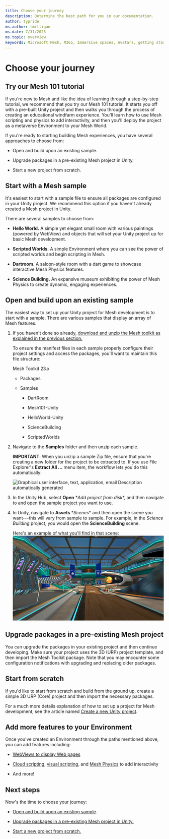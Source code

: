 ```yaml
---
title: Choose your journey
description: Determine the best path for you in our documentation.
author: typride
ms.author: tmilligan
ms.date: 7/31/2023
ms.topic: overview
keywords: Microsoft Mesh, M365, Immersive spaces, Avatars, getting started, documentation, features
---
```


# Choose your journey

## Try our Mesh 101 tutorial

If you're new to Mesh and like the idea of learning through a step-by-step tutorial, we recommend that you try our Mesh 101 tutorial. It starts you off with a pre-built Unity project and then walks you through the process of creating an educational windfarm experience. You'll learn how to use Mesh scripting and physics to add interactivity, and then you'll deploy the project as a metaverse Environment to your Mesh World.

If you're ready to starting building Mesh experiences, you have several approaches to choose from:

- Open and build upon an existing sample.

- Upgrade packages in a pre-existing Mesh project in Unity.

- Start a new project from scratch.

## Start with a Mesh sample

It's easiest to start with a sample file to ensure all packages are configured in your Unity project. We recommend this option if you haven't already created a Mesh project in Unity. 

There are several samples to choose from:

- **Hello World.** A simple yet elegant small room with various
paintings (powered by WebView) and objects that will set your Unity
project up for basic Mesh development.

- **Scripted Worlds.** A simple Environment where you can see the
power of scripted worlds and begin scripting in Mesh.

- **Dartroom.** A saloon-style room with a dart game to showcase
interactive Mesh Physics features.

- **Science Building.** An expansive museum exhibiting the power of
Mesh Physics to create dynamic, engaging experiences.

## Open and build upon an existing sample

The easiest way to set up your Unity project for Mesh development is to start with a sample. There are various samples that display an array of Mesh features.

1. If you haven't done so already, [download and unzip the Mesh toolkit as explained in the previous section.](#_Download_the_Mesh)

    To ensure the manifest files in each sample properly configure their
    project settings and access the packages, you'll want to maintain this
    file structure:
    
    Mesh Toolkit 23.x
    
    - Packages
    
    - Samples
    
      - DartRoom
    
      - Mesh101-Unity
    
      - HelloWorld-Unity
    
      - ScienceBuilding
    
      - ScriptedWorlds

2. Navigate to the **Samples** folder and then unzip each sample.

    **IMPORTANT**: When you unzip a sample Zip file, ensure that you're
    creating a new folder for the project to be extracted to. If you use
    File Explorer's **Extract All ...** menu item, the workflow lets you do
    this automatically:

    ![Graphical user interface, text, application, email Description
    automatically generated](../../media/get-started-developing-mesh/image006.jpg)

3. In the Unity Hub, select **Open** \**Add project from disk**, and
    then navigate to and open the sample project you want to use.

4. In Unity, navigate to **Assets** \**Scenes** and then open the
    scene you want---this will vary from sample to sample. For example,
    in the *Science Building* project, you would open the
    **ScienceBuilding** scene.

    Here's an example of what you'll find in that scene:![](../../media/get-started-developing-mesh/image007.png)


## Upgrade packages in a pre-existing Mesh project

You can upgrade the packages in your existing project and then continue developing. Make sure your project uses the 3D (URP) project template, and then import the Mesh Toolkit package. Note that you may encounter some configuration notifications with upgrading and replacing older packages.

## Start from scratch

If you'd like to start from scratch and build from the ground up, create a simple 3D URP (Core) project and then import the necessary packages.

For a much more details explanation of how to set up a project for Mesh development, see the article named [Create a new Unity project](create-new-mesh-project.md).

## Add more features to your Environment

Once you've created an Environment through the paths mentioned above, you can add features including:

- [WebViews to display Web pages](../Developing%20for%20Mesh/Building%20your%20environment/webcontent.md)

- [Cloud scripting](../Developing%20for%20Mesh/Scripting%20your%20scene%20logic/cloud-scripting-overview.md), [visual scripting](../Developing%20for%20Mesh/Scripting%20your%20scene%20logic/visual-scripting-overview.md), and [Mesh Physics](../Developing%20for%20Mesh/Building%20your%20environment/physics-interactions.md) to add interactivity

- And more!

## Next steps
Now's the time to choose your journey:

- [Open and build upon an existing sample](start-with-sample.md).

- [Upgrade packages in a pre-existing Mesh project in Unity.](install-tools-upgrade.md)

- [Start a new project from scratch.](create-new-mesh-project.md)


